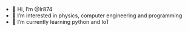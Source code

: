 - 👋 Hi, I’m @Ir874
- 👀 I’m interested in physics, computer engineering and programming
- 🌱 I’m currently learning python and IoT

<!---
Ir874/Ir874 is a ✨ special ✨ repository because its `README.md` (this file) appears on your GitHub profile.
You can click the Preview link to take a look at your changes.
--->
